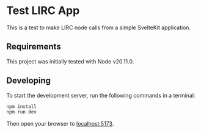 # Test LIRC App

This is a test to make LIRC node calls from a simple SvelteKit application.

## Requirements

This project was initially tested with Node v20.11.0.

## Developing

To start the development server, run the following commands in a terminal:

```bash
npm install
npm run dev
```

Then open your browser to [localhost:5173](http://localhost:5173).
